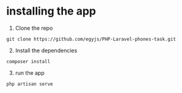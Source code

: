 # installing the app

1. Clone the repo
```
git clone https://github.com/egyjs/PHP-Laravel-phones-task.git
```

2. Install the dependencies
```
composer install
```

3. run the app
```
php artisan serve
```

